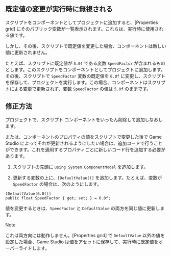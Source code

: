 ## 既定値の変更が実行時に無視される

スクリプトをコンポーネントとしてプロジェクトに追加すると、[Properties grid] にそのパブリック変数が一覧表示されます。これらは、実行時に使用される値です。

しかし、その後、スクリプトで既定値を変更した場合、コンポーネントは新しい値に更新されません。

たとえば、スクリプトに既定値が `5.0f` である変数 `SpeedFactor` が含まれるものとします。このスクリプトをコンポーネントとしてプロジェクトに追加します。その後、スクリプトで `SpeedFactor` 変数の既定値を `6.0f` に変更し、スクリプトを保存して、プロジェクトを実行します。この場合、コンポーネントはスクリプトによる変更で更新されず、変数 `SpeedFactor` の値は `5.0f` のままです。

## 修正方法

プロジェクトで、スクリプト コンポーネントをいったん削除して追加しなおします。

または、コンポーネントのプロパティの値をスクリプトで変更した後で Game Studio によってそれが更新されるようにしたい場合は、追加コードで行うことができます。これを適用するプロパティごとに新しいコード行を追加する必要があります。

1. スクリプトの先頭に `using System.ComponentModel` を追加します。

2. 更新する変数の上に、``[DefaultValue()]`` を追加します。たとえば、変数が `SpeedFactor` の場合は、次のようにします。

```
[DefaultValue(6.0f)]
public float SpeedFactor { get; set; } = 6.0f;
```

値を変更するときは、`SpeedFactor` と `DefaultValue` の両方を同じ値に更新します。

> [!NOTE]
> これは両方向には動作しません。[Properties grid] で `DefaultValue` 以外の値を設定した場合、Game Studio は値をアセットに保存して、実行時に既定値をオーバーライドします。
